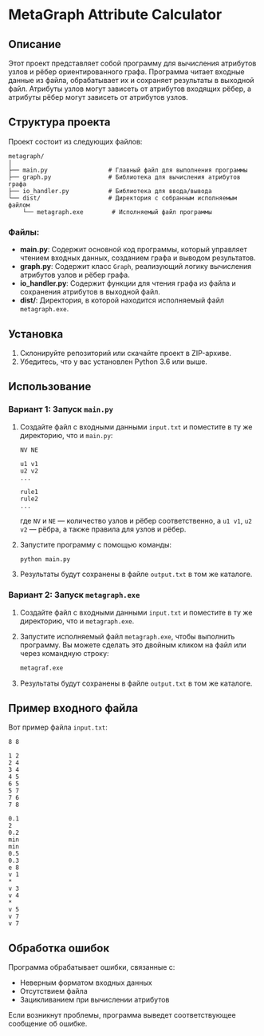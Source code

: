 # MetaGraph Attribute Calculator

## Описание
Этот проект представляет собой программу для вычисления атрибутов узлов и рёбер ориентированного графа. Программа читает входные данные из файла, обрабатывает их и сохраняет результаты в выходной файл. Атрибуты узлов могут зависеть от атрибутов входящих рёбер, а атрибуты рёбер могут зависеть от атрибутов узлов.

## Структура проекта
Проект состоит из следующих файлов:
```
metagraph/
│ 
├── main.py                 # Главный файл для выполнения программы
├── graph.py                # Библиотека для вычисления атрибутов графа
├── io_handler.py           # Библиотека для ввода/вывода
└── dist/                   # Директория с собранным исполняемым файлом
    └── metagraph.exe        # Исполняемый файл программы
```

### Файлы:
- **main.py**: Содержит основной код программы, который управляет чтением входных данных, созданием графа и выводом результатов.
- **graph.py**: Содержит класс `Graph`, реализующий логику вычисления атрибутов узлов и рёбер графа.
- **io_handler.py**: Содержит функции для чтения графа из файла и сохранения атрибутов в выходной файл.
- **dist/**: Директория, в которой находится исполняемый файл `metagraph.exe`.

## Установка
1. Склонируйте репозиторий или скачайте проект в ZIP-архиве.
2. Убедитесь, что у вас установлен Python 3.6 или выше.


## Использование

### Вариант 1: Запуск `main.py`
1. Создайте файл с входными данными `input.txt` и поместите в ту же директорию, что и `main.py`:
    ```
    NV NE

    u1 v1
    u2 v2
    ...
    
    rule1
    rule2
    ...
    ```
    где `NV` и `NE` — количество узлов и рёбер соответственно, а `u1 v1`, `u2 v2` — рёбра, а также правила для узлов и рёбер.
   
2. Запустите программу с помощью команды:
    ```bash
    python main.py
    ```

3. Результаты будут сохранены в файле `output.txt` в том же каталоге.

### Вариант 2: Запуск `metagraph.exe`

1. Создайте файл с входными данными `input.txt` и поместите в ту же директорию, что и `metagraph.exe`.

2. Запустите исполняемый файл `metagraph.exe`, чтобы выполнить программу. Вы можете сделать это двойным кликом на файл или через командную строку:
    ```bash
    metagraf.exe
    ```

3. Результаты будут сохранены в файле `output.txt` в том же каталоге.

## Пример входного файла
Вот пример файла `input.txt`:
```
8 8

1 2
2 4
3 4
4 5
6 5
5 7
7 6
7 8

0.1
2
0.2
min
min
0.5
0.3
e 8
v 1
*
v 3
v 4
*
v 5
v 7
v 7
```

## Обработка ошибок
Программа обрабатывает ошибки, связанные с:
- Неверным форматом входных данных
- Отсутствием файла
- Зацикливанием при вычислении атрибутов

Если возникнут проблемы, программа выведет соответствующее сообщение об ошибке.
